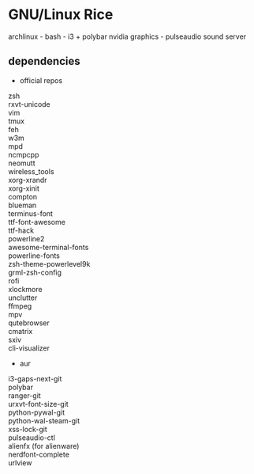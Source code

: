 # GNU/Linux Rice
archlinux - bash - i3 + polybar
nvidia graphics - pulseaudio sound server

## dependencies

 - official repos

zsh\
rxvt-unicode\
vim\
tmux\
feh\
w3m\
mpd\
ncmpcpp\
neomutt\
wireless_tools\
xorg-xrandr\
xorg-xinit\
compton\
blueman\
terminus-font\
ttf-font-awesome\
ttf-hack\
powerline2\
awesome-terminal-fonts\
powerline-fonts\
zsh-theme-powerlevel9k\
grml-zsh-config\
rofi\
xlockmore\
unclutter\
ffmpeg\
mpv\
qutebrowser\
cmatrix\
sxiv\
cli-visualizer

 - aur

i3-gaps-next-git\
polybar\
ranger-git\
urxvt-font-size-git\
python-pywal-git\
python-wal-steam-git\
xss-lock-git\
pulseaudio-ctl\
alienfx (for alienware)\
nerdfont-complete\
urlview
